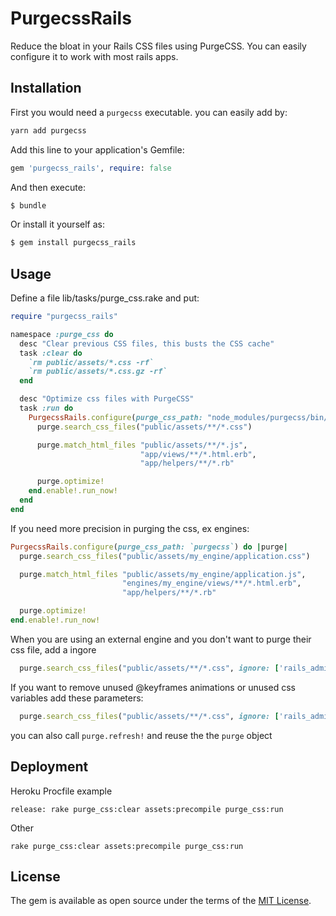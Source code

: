 # PurgecssRails
Reduce the bloat in your Rails CSS files using PurgeCSS. You can easily configure it to work with most rails apps.

## Installation

First you would need a `purgecss` executable.
you can easily add by:

```bash
yarn add purgecss
```

Add this line to your application's Gemfile:

```ruby
gem 'purgecss_rails', require: false
```

And then execute:
```bash
$ bundle
```

Or install it yourself as:
```bash
$ gem install purgecss_rails
```

## Usage

Define a file lib/tasks/purge_css.rake and put:

```ruby
require "purgecss_rails"

namespace :purge_css do
  desc "Clear previous CSS files, this busts the CSS cache"
  task :clear do
    `rm public/assets/*.css -rf`
    `rm public/assets/*.css.gz -rf`
  end

  desc "Optimize css files with PurgeCSS"
  task :run do
    PurgecssRails.configure(purge_css_path: "node_modules/purgecss/bin/purgecss") do |purge|
      purge.search_css_files("public/assets/**/*.css")

      purge.match_html_files "public/assets/**/*.js",
                             "app/views/**/*.html.erb",
                             "app/helpers/**/*.rb"

      purge.optimize!
    end.enable!.run_now!
  end
end
```

If you need more precision in purging the css, ex engines:

```ruby
PurgecssRails.configure(purge_css_path: `purgecss`) do |purge|
  purge.search_css_files("public/assets/my_engine/application.css")

  purge.match_html_files "public/assets/my_engine/application.js",
                         "engines/my_engine/views/**/*.html.erb",
                         "app/helpers/**/*.rb"

  purge.optimize!
end.enable!.run_now!
```

When you are using an external engine and you don't want to purge their css file, add a ingore
```ruby
  purge.search_css_files("public/assets/**/*.css", ignore: ['rails_admin'])    
```


If you want to remove unused @keyframes animations or unused css variables add these parameters:
```ruby
  purge.search_css_files("public/assets/**/*.css", ignore: ['rails_admin'], keyframes: true, variables: true)    
```

you can also call `purge.refresh!` and reuse the the `purge` object

## Deployment

Heroku Procfile example

`release: rake purge_css:clear assets:precompile purge_css:run`

Other

`rake purge_css:clear assets:precompile purge_css:run`

## License
The gem is available as open source under the terms of the [MIT License](https://opensource.org/licenses/MIT).
